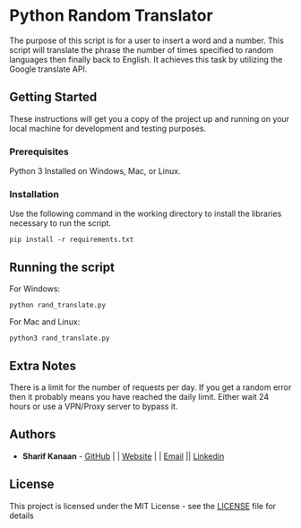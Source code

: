 # Python Random Translator

The purpose of this script is for a user to insert a word and a number. This script will translate the phrase the number of times specified to random languages then finally back to English. It achieves this task by utilizing the Google translate API.

## Getting Started

These instructions will get you a copy of the project up and running on your local machine for development and testing purposes. 

### Prerequisites

Python 3 Installed on Windows, Mac, or Linux.

### Installation

Use the following command in the working directory to install the libraries necessary to run the script.

```
pip install -r requirements.txt
```

## Running the script

For Windows:
```
python rand_translate.py
```
For Mac and Linux:
```
python3 rand_translate.py
```

## Extra Notes

There is a limit for the number of requests per day. If you get a random error then it probably means you have reached the daily limit. Either wait 24 hours or use a VPN/Proxy server to bypass it.


## Authors

* **Sharif Kanaan** - [GitHub](https://github.com/Sharizzle) | | [Website](https://sharif.thekanaan.com/) | | [Email](mailto:sharif@thekanaan.com) || [Linkedin](https://www.linkedin.com/in/SharifKanaan/)

## License

This project is licensed under the MIT License - see the [LICENSE](LICENSE) file for details
